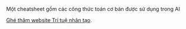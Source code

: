 Một cheatsheet gồm các công thức toán cơ bản được sử dụng trong AI

[Ghé thăm website Trí tuệ nhân tạo](https://trituenhantao.io).

